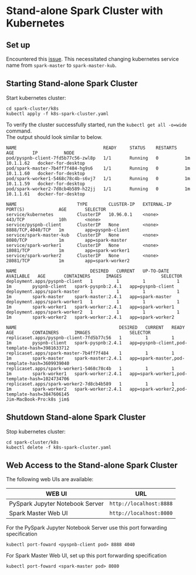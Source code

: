# Stand-alone Spark Cluster with Kubernetes

## Set up

Encountered this [issue](https://medium.com/@varunreddydaaram/kubernetes-did-not-work-with-apache-spark-de923ae7ab5c).  This necessitated changing kubernetes service name from `spark-master` to `spark-master-kub`.


## Starting Stand-alone Spark Cluster
Start kubernetes cluster:
```
cd spark-cluster/k8s
kubectl apply -f k8s-spark-cluster.yaml
```

To verify the cluster successfully started, run the `kubectl get all -o=wide` command.  
The output should look similar to below.  
```
NAME                                 READY     STATUS    RESTARTS   AGE       IP          NODE
pod/pyspnb-client-7fd5b77c56-zwl8p   1/1       Running   0          1m        10.1.1.62   docker-for-desktop
pod/spark-master-7b4ff7f484-hg9s6    1/1       Running   0          1m        10.1.1.60   docker-for-desktop
pod/spark-worker1-5468c78c4b-s6vj7   1/1       Running   0          1m        10.1.1.59   docker-for-desktop
pod/spark-worker2-7d8cb4b589-h22jj   1/1       Running   0          1m        10.1.1.61   docker-for-desktop

NAME                       TYPE        CLUSTER-IP   EXTERNAL-IP   PORT(S)             AGE       SELECTOR
service/kubernetes         ClusterIP   10.96.0.1    <none>        443/TCP             10h       <none>
service/pyspnb-client      ClusterIP   None         <none>        8888/TCP,4040/TCP   1m        app=pyspnb-client
service/spark-master-kub   ClusterIP   None         <none>        8080/TCP            1m        app=spark-master
service/spark-worker1      ClusterIP   None         <none>        18081/TCP           1m        app=spark-worker1
service/spark-worker2      ClusterIP   None         <none>        28081/TCP           1m        app=spark-worker2

NAME                            DESIRED   CURRENT   UP-TO-DATE   AVAILABLE   AGE       CONTAINERS      IMAGES               SELECTOR
deployment.apps/pyspnb-client   1         1         1            1           1m        pyspnb-client   spark-pyspnb:2.4.1   app=pyspnb-client
deployment.apps/spark-master    1         1         1            1           1m        spark-master    spark-master:2.4.1   app=spark-master
deployment.apps/spark-worker1   1         1         1            1           1m        spark-worker1   spark-worker:2.4.1   app=spark-worker1
deployment.apps/spark-worker2   1         1         1            1           1m        spark-worker2   spark-worker:2.4.1   app=spark-worker2

NAME                                       DESIRED   CURRENT   READY     AGE       CONTAINERS      IMAGES               SELECTOR
replicaset.apps/pyspnb-client-7fd5b77c56   1         1         1         1m        pyspnb-client   spark-pyspnb:2.4.1   app=pyspnb-client,pod-template-hash=3981633712
replicaset.apps/spark-master-7b4ff7f484    1         1         1         1m        spark-master    spark-master:2.4.1   app=spark-master,pod-template-hash=3609939040
replicaset.apps/spark-worker1-5468c78c4b   1         1         1         1m        spark-worker1   spark-worker:2.4.1   app=spark-worker1,pod-template-hash=1024734706
replicaset.apps/spark-worker2-7d8cb4b589   1         1         1         1m        spark-worker2   spark-worker:2.4.1   app=spark-worker2,pod-template-hash=3847606145
Jim-MacBook-Pro:k8s jim$
```

## Shutdown Stand-alone Spark Cluster
Stop kubernetes cluster:
```
cd spark-cluster/k8s
kubectl delete -f k8s-spark-cluster.yaml
```

## Web Access to the Stand-alone Spark Cluster
The following web UIs are available:

|WEB UI|URL|
|------|---|
|PySpark Jupyter Notebook Server|`http://localhost:8888`|
|Spark Master Web UI|`http://localhost:8080`|

For the PySpark Jupyter Notebook Server use this port forwarding specification
```
kubectl port-foward <pyspnb-client pod> 8888 4040
```

For Spark Master Web UI, set up this port forwarding specification
```
kubectl port-foward <spark-master pod> 8080
```